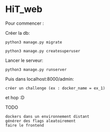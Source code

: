 # HiT_web


Pour commencer : 

Créer la db:

    python3 manage.py migrate
    
    python3 manage.py createsuperuser

Lancer le serveur:

    python3 manage.py runserver

Puis dans localhost:8000/admin:

    créer un challenge (ex : docker_name = ex_1)

et hop :D


TODO

    dockers dans un environnement distant
    générer des flags aleatoirement
    faire le frontend
    
